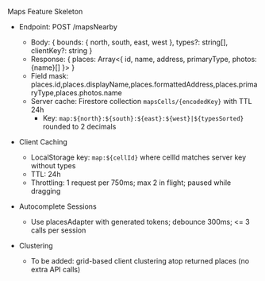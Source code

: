 Maps Feature Skeleton

- Endpoint: POST /mapsNearby
  - Body: { bounds: { north, south, east, west }, types?: string[], clientKey?: string }
  - Response: { places: Array<{ id, name, address, primaryType, photos: {name}[] }> }
  - Field mask: places.id,places.displayName,places.formattedAddress,places.primaryType,places.photos.name
  - Server cache: Firestore collection `mapsCells/{encodedKey}` with TTL 24h
    - Key: `map:${north}:${south}:${east}:${west}|${typesSorted}` rounded to 2 decimals

- Client Caching
  - LocalStorage key: `map:${cellId}` where cellId matches server key without types
  - TTL: 24h
  - Throttling: 1 request per 750ms; max 2 in flight; paused while dragging

- Autocomplete Sessions
  - Use placesAdapter with generated tokens; debounce 300ms; <= 3 calls per session

- Clustering
  - To be added: grid-based client clustering atop returned places (no extra API calls)

